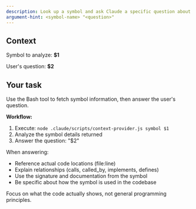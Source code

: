 ```yaml
---
description: Look up a symbol and ask Claude a specific question about it
argument-hint: <symbol-name> "<question>"
---
```


## Context

Symbol to analyze: **$1**

User's question: **$2**

## Your task

Use the Bash tool to fetch symbol information, then answer the user's question.

**Workflow:**
1. Execute: `node .claude/scripts/context-provider.js symbol $1`
2. Analyze the symbol details returned
3. Answer the question: "$2"

When answering:
- Reference actual code locations (file:line)
- Explain relationships (calls, called_by, implements, defines)
- Use the signature and documentation from the symbol
- Be specific about how the symbol is used in the codebase

Focus on what the code actually shows, not general programming principles.
